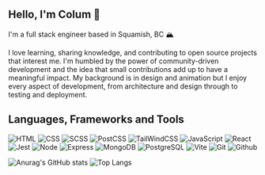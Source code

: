 ## Hello, I'm Colum 👋

I'm a full stack engineer based in Squamish, BC 🏔

I love learning, sharing knowledge, and contributing to open source projects that interest me. I'm humbled by the power of community-driven development and the idea that small contributions add up to have a meaningful impact. My background is in design and animation but I enjoy every aspect of development, from architecture and design through to testing and deployment.

## Languages, Frameworks and Tools

![HTML](https://img.shields.io/badge/-html5-282A36?logo=html5&logoColor=E34F26&style=for-the-badge) ![CSS](https://img.shields.io/badge/-css3-282A36?logo=css3&logoColor=1572B6&style=for-the-badge) ![SCSS](https://img.shields.io/badge/-sass-282A36?logo=sass&logoColor=CC6699&style=for-the-badge) ![PostCSS](https://img.shields.io/badge/PostCSS-282A36?style=for-the-badge&logo=postcss) ![TailWindCSS](https://img.shields.io/badge/-tailwind-282A36?logo=tailwind-css&logoColor=06B6D4&style=for-the-badge) ![JavaScript](https://img.shields.io/badge/-javascript-282A36?logo=javascript&logoColor=F7DF1E&style=for-the-badge) ![React](https://img.shields.io/badge/-react-282A36?logo=react&logoColor=61DAFB&style=for-the-badge) ![Jest](https://img.shields.io/badge/jest-282A36?style=for-the-badge&logo=jest) ![Node](https://img.shields.io/badge/NodeJS-282A36?logo=node.js&style=for-the-badge) ![Express](https://img.shields.io/badge/Express-282A36?style=for-the-badge&logo=express) ![MongoDB](https://img.shields.io/badge/mongodb-282A36?style=for-the-badge&logo=mongodb) ![PostgreSQL](https://img.shields.io/badge/-PostgreSQL-282A36?logo=postgresql&logoColor=4169E1&style=for-the-badge) ![Vite](https://img.shields.io/badge/vite-282A36?style=for-the-badge&logo=vite) ![Git](https://img.shields.io/badge/-git-282A36?logo=git&logoColor=F05032&style=for-the-badge) ![Github](https://img.shields.io/badge/-github-282A36?logo=github&logoColor=white&style=for-the-badge)

<!-- ![Typescript](https://img.shields.io/badge/TypeScript-282A36?style=for-the-badge&logo=typescript) ![NextJS](https://img.shields.io/badge/nextjs-282A36?style=for-the-badge&logo=next.js) -->


![Anurag's GitHub stats](https://github-readme-stats.vercel.app/api?username=columk1&show_icons=true&hide_rank=true&hide=stars&theme=tokyonight)
![Top Langs](https://github-readme-stats.vercel.app/api/top-langs/?username=columk1&size_weight=0.5&count_weight=0.5&layout=compact&theme=tokyonight)
<!--
**columk1/columk1** is a ✨ _special_ ✨ repository because its `README.md` (this file) appears on your GitHub profile.

Here are some ideas to get you started:

- 🔭 I’m currently working on ...
- 🌱 I’m currently learning ...
- 👯 I’m looking to collaborate on ...
- 🤔 I’m looking for help with ...
- 💬 Ask me about ...
- 📫 How to reach me: ...
- 😄 Pronouns: ...
- ⚡ Fun fact: ...
-->
